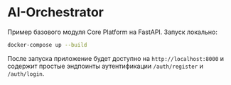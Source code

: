 # AI-Orchestrator

Пример базового модуля Core Platform на FastAPI. Запуск локально:

```bash
docker-compose up --build
```

После запуска приложение будет доступно на `http://localhost:8000` и содержит
простые эндпоинты аутентификации `/auth/register` и `/auth/login`.
